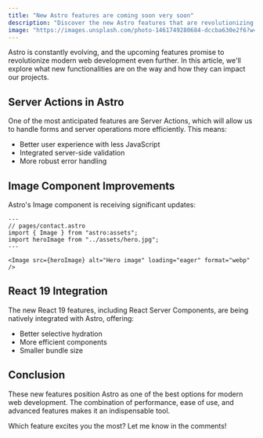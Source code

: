 ```yaml
---
title: "New Astro features are coming soon very soon"
description: "Discover the new Astro features that are revolutionizing modern web development and how they can improve your workflow."
image: "https://images.unsplash.com/photo-1461749280684-dccba630e2f6?w=800&h=400&fit=crop"
---
```


Astro is constantly evolving, and the upcoming features promise to revolutionize modern web development even further. In this article, we'll explore what new functionalities are on the way and how they can impact our projects.

## Server Actions in Astro

One of the most anticipated features are Server Actions, which will allow us to handle forms and server operations more efficiently. This means:

- Better user experience with less JavaScript
- Integrated server-side validation
- More robust error handling

## Image Component Improvements

Astro's Image component is receiving significant updates:

```astro
---
// pages/contact.astro
import { Image } from "astro:assets";
import heroImage from "../assets/hero.jpg";
---

<Image src={heroImage} alt="Hero image" loading="eager" format="webp" />
```

## React 19 Integration

The new React 19 features, including React Server Components, are being natively integrated with Astro, offering:

- Better selective hydration
- More efficient components
- Smaller bundle size

## Conclusion

These new features position Astro as one of the best options for modern web development. The combination of performance, ease of use, and advanced features makes it an indispensable tool.

Which feature excites you the most? Let me know in the comments!
